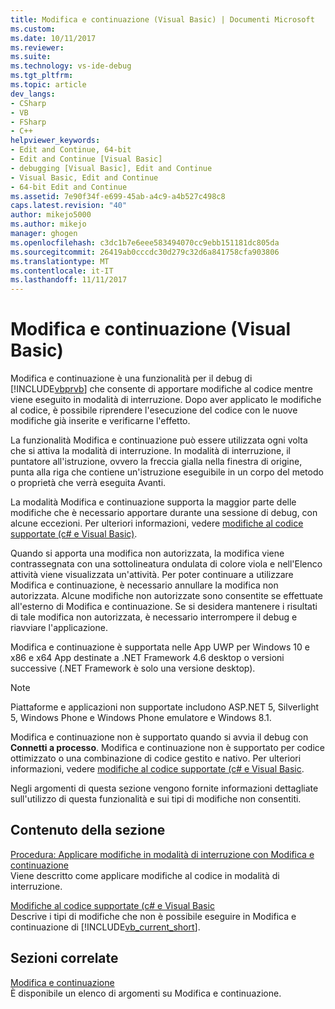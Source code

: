 ```yaml
---
title: Modifica e continuazione (Visual Basic) | Documenti Microsoft
ms.custom: 
ms.date: 10/11/2017
ms.reviewer: 
ms.suite: 
ms.technology: vs-ide-debug
ms.tgt_pltfrm: 
ms.topic: article
dev_langs:
- CSharp
- VB
- FSharp
- C++
helpviewer_keywords:
- Edit and Continue, 64-bit
- Edit and Continue [Visual Basic]
- debugging [Visual Basic], Edit and Continue
- Visual Basic, Edit and Continue
- 64-bit Edit and Continue
ms.assetid: 7e90f34f-e699-45ab-a4c9-a4b527c498c8
caps.latest.revision: "40"
author: mikejo5000
ms.author: mikejo
manager: ghogen
ms.openlocfilehash: c3dc1b7e6eee583494070cc9ebb151181dc805da
ms.sourcegitcommit: 26419ab0cccdc30d279c32d6a841758cfa903806
ms.translationtype: MT
ms.contentlocale: it-IT
ms.lasthandoff: 11/11/2017
---
```

# <a name="edit-and-continue-visual-basic"></a>Modifica e continuazione (Visual Basic)
Modifica e continuazione è una funzionalità per il debug di [!INCLUDE[vbprvb](../code-quality/includes/vbprvb_md.md)] che consente di apportare modifiche al codice mentre viene eseguito in modalità di interruzione. Dopo aver applicato le modifiche al codice, è possibile riprendere l'esecuzione del codice con le nuove modifiche già inserite e verificarne l'effetto.  
  
 La funzionalità Modifica e continuazione può essere utilizzata ogni volta che si attiva la modalità di interruzione. In modalità di interruzione, il puntatore all'istruzione, ovvero la freccia gialla nella finestra di origine, punta alla riga che contiene un'istruzione eseguibile in un corpo del metodo o proprietà che verrà eseguita Avanti.

 La modalità Modifica e continuazione supporta la maggior parte delle modifiche che è necessario apportare durante una sessione di debug, con alcune eccezioni. Per ulteriori informazioni, vedere [modifiche al codice supportate (c# e Visual Basic)](../debugger/supported-code-changes-csharp.md).   
  
 Quando si apporta una modifica non autorizzata, la modifica viene contrassegnata con una sottolineatura ondulata di colore viola e nell'Elenco attività viene visualizzata un'attività. Per poter continuare a utilizzare Modifica e continuazione, è necessario annullare la modifica non autorizzata. Alcune modifiche non autorizzate sono consentite se effettuate all'esterno di Modifica e continuazione. Se si desidera mantenere i risultati di tale modifica non autorizzata, è necessario interrompere il debug e riavviare l'applicazione.  
  
 Modifica e continuazione è supportata nelle App UWP per Windows 10 e x86 e x64 App destinate a .NET Framework 4.6 desktop o versioni successive (.NET Framework è solo una versione desktop).

 > [!NOTE]
 > Piattaforme e applicazioni non supportate includono ASP.NET 5, Silverlight 5, Windows Phone e Windows Phone emulatore e Windows 8.1.
  
 Modifica e continuazione non è supportato quando si avvia il debug con **Connetti a processo**. Modifica e continuazione non è supportato per codice ottimizzato o una combinazione di codice gestito e nativo. Per ulteriori informazioni, vedere [modifiche al codice supportate (c# e Visual Basic](../debugger/supported-code-changes-csharp.md).
  
 Negli argomenti di questa sezione vengono fornite informazioni dettagliate sull'utilizzo di questa funzionalità e sui tipi di modifiche non consentiti.  
  
## <a name="in-this-section"></a>Contenuto della sezione  
 [Procedura: Applicare modifiche in modalità di interruzione con Modifica e continuazione](../debugger/how-to-apply-edits-in-break-mode-with-edit-and-continue.md)  
 Viene descritto come applicare modifiche al codice in modalità di interruzione.  
  
 [Modifiche al codice supportate (c# e Visual Basic](../debugger/supported-code-changes-csharp.md)   
 Descrive i tipi di modifiche che non è possibile eseguire in Modifica e continuazione di [!INCLUDE[vb_current_short](../debugger/includes/vb_current_short_md.md)].  
  
## <a name="related-sections"></a>Sezioni correlate  
 [Modifica e continuazione](../debugger/edit-and-continue.md)  
 È disponibile un elenco di argomenti su Modifica e continuazione.
